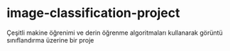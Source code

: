 # image-classification-project
Çeşitli makine öğrenimi ve derin öğrenme algoritmaları kullanarak görüntü sınıflandırma üzerine bir proje
